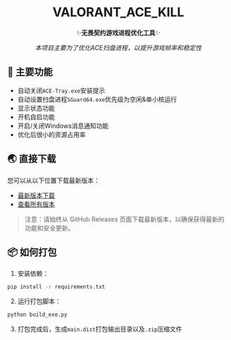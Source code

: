 <!-- markdownlint-restore -->
<div align="center">

# VALORANT_ACE_KILL

✨**无畏契约游戏进程优化工具**✨

*本项目主要为了优化ACE扫盘进程，以提升游戏帧率和稳定性*
</div>
<!-- markdownlint-restore -->

## 🍉 主要功能

- 自动关闭`ACE-Tray.exe`安装提示  
- 自动设置扫盘进程`SGuard64.exe`优先级为空闲&单小核运行  
- 显示状态功能  
- 开机自启功能  
- 开启/关闭Windows消息通知功能  
- 优化后很小的资源占用率  

## 🌏 直接下载  

您可以从以下位置下载最新版本：  

- [最新版本下载](https://github.com/Cassianvale/VALORANT_ACE_KILL/releases/latest)  
- [查看所有版本](https://github.com/Cassianvale/VALORANT_ACE_KILL/releases)  

> 注意：请始终从 GitHub Releases 页面下载最新版本，以确保获得最新的功能和安全更新。  

## 📦 如何打包

1. 安装依赖：  
```bash
pip install -r requirements.txt
```

2. 运行打包脚本：  
```bash
python build_exe.py
```

3. 打包完成后，生成`main.dist`打包输出目录以及`.zip`压缩文件

